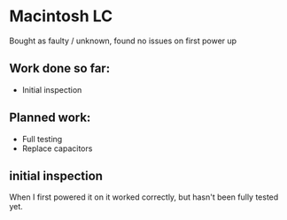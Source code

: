 # Macintosh LC
Bought as faulty / unknown, found no issues on first power up

## Work done so far: 
+ Initial inspection

## Planned work:
+ Full testing
+ Replace capacitors

## initial inspection
When I first powered it on it worked correctly, but hasn't been fully tested yet. 